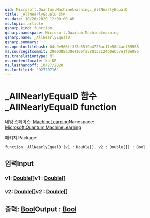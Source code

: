 ```yaml
---
uid: Microsoft.Quantum.MachineLearning._AllNearlyEqualD
title: _AllNearlyEqualD 함수
ms.date: 10/26/2020 12:00:00 AM
ms.topic: article
qsharp.kind: function
qsharp.namespace: Microsoft.Quantum.MachineLearning
qsharp.name: _AllNearlyEqualD
qsharp.summary: ''
ms.openlocfilehash: 04c9e966ff322e5519b4726ac17e58d4aef89568
ms.sourcegitcommit: 29e0d88a30e4166fa580132124b0eb57e1f0e986
ms.translationtype: MT
ms.contentlocale: ko-KR
ms.lasthandoff: 10/27/2020
ms.locfileid: "92720716"
---
```

# <a name="_allnearlyequald-function"></a><span data-ttu-id="97b00-102">_AllNearlyEqualD 함수</span><span class="sxs-lookup"><span data-stu-id="97b00-102">_AllNearlyEqualD function</span></span>

<span data-ttu-id="97b00-103">네임 스페이스: [MachineLearning](xref:Microsoft.Quantum.MachineLearning)</span><span class="sxs-lookup"><span data-stu-id="97b00-103">Namespace: [Microsoft.Quantum.MachineLearning](xref:Microsoft.Quantum.MachineLearning)</span></span>

<span data-ttu-id="97b00-104">패키지 [](https://nuget.org/packages/)</span><span class="sxs-lookup"><span data-stu-id="97b00-104">Package: [](https://nuget.org/packages/)</span></span>




```qsharp
function _AllNearlyEqualD (v1 : Double[], v2 : Double[]) : Bool
```


## <a name="input"></a><span data-ttu-id="97b00-105">입력</span><span class="sxs-lookup"><span data-stu-id="97b00-105">Input</span></span>

### <a name="v1--double"></a><span data-ttu-id="97b00-106">v1: [Double](xref:microsoft.quantum.lang-ref.double)[]</span><span class="sxs-lookup"><span data-stu-id="97b00-106">v1 : [Double](xref:microsoft.quantum.lang-ref.double)[]</span></span>




### <a name="v2--double"></a><span data-ttu-id="97b00-107">v2: [Double](xref:microsoft.quantum.lang-ref.double)[]</span><span class="sxs-lookup"><span data-stu-id="97b00-107">v2 : [Double](xref:microsoft.quantum.lang-ref.double)[]</span></span>





## <a name="output--bool"></a><span data-ttu-id="97b00-108">출력: [Bool](xref:microsoft.quantum.lang-ref.bool)</span><span class="sxs-lookup"><span data-stu-id="97b00-108">Output : [Bool](xref:microsoft.quantum.lang-ref.bool)</span></span>

